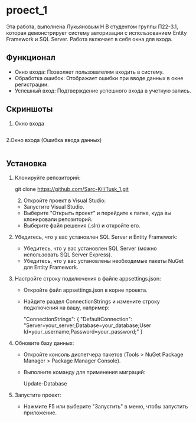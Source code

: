 # proect_1
Эта работа, выполнена Лукьяновым Н В студентом группы П22-3.1, которая демонстрирует систему авторизации с использованием Entity Framework и SQL Server. Работа включает в себя окна для входа.

## Функционал

- Окно входа: Позволяет пользователям входить в систему.
- Обработка ошибок: Отображает ошибки при вводе данных в окне регистрации.
- Успешный вход: Подтверждение успешного входа в учетную запись.


## Скриншоты

1. Окно входа
   
   ![]()

2.Окно входа (Ошибка ввода данных)

   ![]()
## Установка

1. Клонируйте репозиторий:
   
   git clone https://github.com/Sarc-Kil/Tusk_1.git
    
   2. Откройте проект в Visual Studio:
   - Запустите Visual Studio.
   - Выберите "Открыть проект" и перейдите к папке, куда вы клонировали репозиторий.
   - Выберите файл решения (.sln) и откройте его.

3. Убедитесь, что у вас установлен SQL Server и Entity Framework:
   - Убедитесь, что у вас установлен SQL Server (можно использовать SQL Server Express).
   - Убедитесь, что у вас установлены необходимые пакеты NuGet для Entity Framework.

4. Настройте строку подключения в файле appsettings.json:
   - Откройте файл appsettings.json в корне проекта.
   - Найдите раздел ConnectionStrings и измените строку подключения на вашу, например:
     
     "ConnectionStrings": {
         "DefaultConnection": "Server=your_server;Database=your_database;User   Id=your_username;Password=your_password;"
     }
     

5. Обновите базу данных:
   - Откройте консоль диспетчера пакетов (Tools > NuGet Package Manager > Package Manager Console).
   - Выполните команду для применения миграций:
     
     Update-Database
     

6. Запустите проект:
   - Нажмите F5 или выберите "Запустить" в меню, чтобы запустить приложение.

